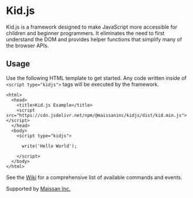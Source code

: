 # Kid.js

Kid.js is a framework designed to make JavaScript more accessible for children
and beginner programmers. It eliminates the need to first understand the DOM
and provides helper functions that simplify many of the browser APIs.

## Usage

Use the following HTML template to get started. Any code written inside of
`<script type="kidjs">` tags will be executed by the framework.

```
<html>
  <head>
    <title>Kid.js Example</title>
    <script src="https://cdn.jsdelivr.net/npm/@maissaninc/kidjs/dist/kid.min.js"></script>
  </head>
  <body>
    <script type="kidjs">

      write('Hello World');

    </script>
  </body>
</html>
```

See the [Wiki](https://github.com/maissaninc/kidjs/wiki) for a comprehensive
list of available commands and events.

Supported by [Maissan Inc.](https://maissan.net)
